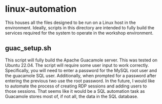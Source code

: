 # linux-automation
This houses all the files designed to be run on a Linux host in the environment. Ideally, scripts in this directory are intended to fully build the services required for the system to operate in the workshop environment.

## guac_setup.sh
This script will fully build the Apache Guacamole server. This was tested on Ubuntu 22.04. The script will require some user input to work correctly. Specifically, you will need to enter a password for the MySQL root user and the guacamole SQL user. Additionally, when prompted for a password after entering the previous two use the root password. In the future, I would like to automate the process of creating RDP sessions and adding users to those sessions. That seems like it would be a SQL automation task as Guacamole stores most of, if not all, the data in the SQL database. 